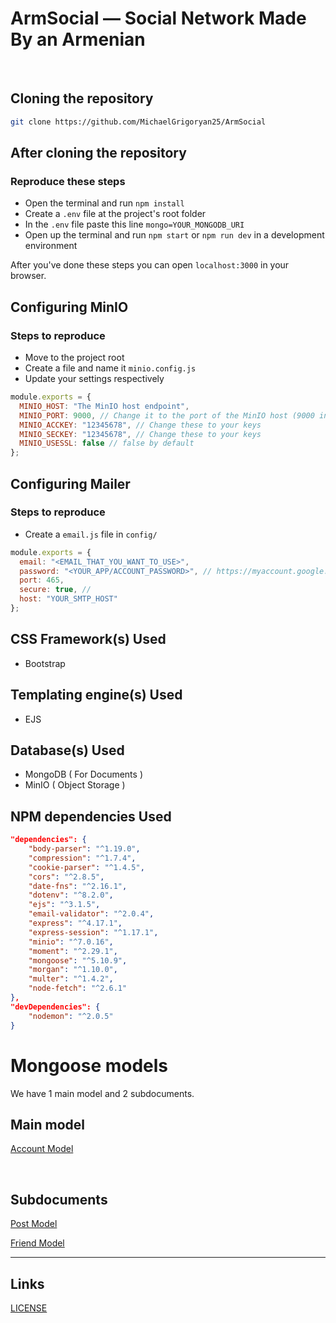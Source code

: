 # ArmSocial — Social Network Made By an Armenian

<br>

## Cloning the repository

```bash
git clone https://github.com/MichaelGrigoryan25/ArmSocial
```

## After cloning the repository

### Reproduce these steps

- Open the terminal and run `npm install`
- Create a `.env` file at the project's root folder
- In the `.env` file paste this line `mongo=YOUR_MONGODB_URI`
- Open up the terminal and run `npm start` or `npm run dev` in a development environment

After you've done these steps you can open `localhost:3000` in your browser.

## Configuring MinIO

### Steps to reproduce

- Move to the project root
- Create a file and name it `minio.config.js`
- Update your settings respectively

```js
module.exports = {
  MINIO_HOST: "The MinIO host endpoint",
  MINIO_PORT: 9000, // Change it to the port of the MinIO host (9000 in the most cases)
  MINIO_ACCKEY: "12345678", // Change these to your keys
  MINIO_SECKEY: "12345678", // Change these to your keys
  MINIO_USESSL: false // false by default
};
```

## Configuring Mailer

### Steps to reproduce

- Create a `email.js` file in `config/`

```js
module.exports = {
  email: "<EMAIL_THAT_YOU_WANT_TO_USE>",
  password: "<YOUR_APP/ACCOUNT_PASSWORD>", // https://myaccount.google.com/apppasswords
  port: 465,
  secure: true, //
  host: "YOUR_SMTP_HOST"
};
```

## CSS Framework(s) Used

- Bootstrap

## Templating engine(s) Used

- EJS

## Database(s) Used

- MongoDB ( For Documents )
- MinIO ( Object Storage )

## NPM dependencies Used

```json
"dependencies": {
    "body-parser": "^1.19.0",
    "compression": "^1.7.4",
    "cookie-parser": "^1.4.5",
    "cors": "^2.8.5",
    "date-fns": "^2.16.1",
    "dotenv": "^8.2.0",
    "ejs": "^3.1.5",
    "email-validator": "^2.0.4",
    "express": "^4.17.1",
    "express-session": "^1.17.1",
    "minio": "^7.0.16",
    "moment": "^2.29.1",
    "mongoose": "^5.10.9",
    "morgan": "^1.10.0",
    "multer": "^1.4.2",
    "node-fetch": "^2.6.1"
},
"devDependencies": {
    "nodemon": "^2.0.5"
}
```

# Mongoose models

We have 1 main model and 2 subdocuments.
<br />

## Main model

[Account Model](./models/account.js)

<br />

## Subdocuments

[Post Model](./models/post.js)

[Friend Model](./model/friend.js)

<hr>

## Links

[LICENSE](./LICENSE)
